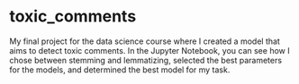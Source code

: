 # toxic_comments
My final project for the data science course where I created a model that aims to detect toxic comments. In the Jupyter Notebook, you can see how I chose between stemming and lemmatizing, selected the best parameters for the models, and determined the best model for my task.

